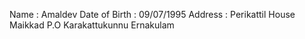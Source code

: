 Name          : Amaldev
Date of Birth : 09/07/1995
Address       : Perikattil House
                Maikkad P.O
                Karakattukunnu
                Ernakulam
